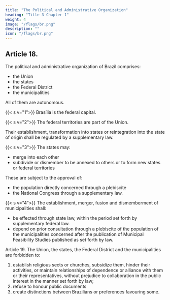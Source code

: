 ```yaml
---
title: "The Political and Administrative Organization"
heading: "Title 3 Chapter 1"
weight: 4
image: "/flags/br.png"
description: ""
icon: "/flags/br.png"
---
```



## Article 18. 

The political and administrative organization of Brazil comprises:
- the Union
- the states
- the Federal District
- the municipalities

All of them are autonomous.

{{< s v="1">}} Brasília is the federal capital.

{{< s v="2">}} The federal territories are part of the Union. 

Their establishment, transformation into states or reintegration into the state of origin shall be regulated by a supplementary law.

{{< s v="3">}} The states may:
- merge into each other
- subdivide or dismember to be annexed to others or to form new states or federal territories

These are subject to the approval of:
- the population directly concerned through a plebiscite
- the National Congress through a supplementary law.

{{< s v="4">}} The establishment, merger, fusion and dismemberment of municipalities shall:
- be effected through state law, within the period set forth by supplementary federal law. 
- depend on prior consultation through a plebiscite of the population of the municipalities concerned after the publication of Municipal Feasibility Studies published as set forth by law.

Article 19. The Union, the states, the Federal District and the municipalities are
forbidden to:

1. establish religious sects or churches, subsidize them, hinder their activities, or maintain relationships of dependence or alliance with them or their representatives, without prejudice to collaboration in the public interest in the manner set forth by law;
2.  refuse to honour public documents
3.   create distinctions between Brazilians or preferences favouring some.

